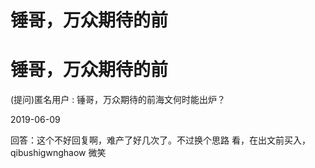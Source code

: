 # 锤哥，万众期待的前

# 锤哥，万众期待的前

(提问)匿名用户 : 锤哥，万众期待的前海文何时能出炉？

2019-06-09

回答：这个不好回复啊，难产了好几次了。不过换个思路 看，在出文前买入，qibushigwnghaow 微笑
